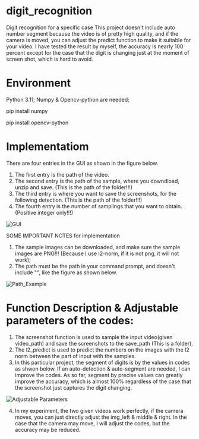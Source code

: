 # digit_recognition
 Digit recognition for a specific case
This project doesn't include auto number segment because the video is of pretty high quality, and if the camera is moved, you can adjust the predict function to make it suitable for your video. I have tested the result by myself, the accuracy is nearly 100 percent except for the case that the digit is changing just at the moment of screen shot, which is hard to avoid.
# Environment
Python 3.11; Numpy & Opencv-python are needed;

pip install numpy

pip install opencv-python

# Implementatiom
There are four entries in the GUI as shown in the figure below.
1. The first entry is the path of the video.
2. The second entry is the path of the sample, where you downdload, unzip and save. (This is the path of the folder!!!)
3. The third entry is where you want to save the screenshots, for the following detection. (This is the path of the folder!!!)
4. The fourth entry is the number of samplings that you want to obtain. (Positive integer only!!!)

![GUI](https://user-images.githubusercontent.com/130121873/230549289-ee368075-bd0c-4e95-87ab-b97e5f0a504c.png)

SOME IMPORTANT NOTES for implementation
1. The sample images can be downloaded, and make sure the sample images are PNG!!! (Because I use l2-norm, if it is not png, it will not work);
2. The path must be the path in your command prompt, and doesn't include "", like the figure as shown below.

![Path_Example](https://user-images.githubusercontent.com/130121873/230554751-e5bd5db3-682d-4b61-8c14-bf6bbc1154e5.png)

# Function Description & Adjustable parameters of the codes:
1. The screenshot function is used to sample the input video(given video_path) and save the screenshots to the save_path (This is a folder).
2. The l2_predict is used to predict the numbers on the images with the l2 norm between the part of input with the samples.
3. In this particular project, the segment of digits is by the values in codes as shwon below. If an auto-detection & auto-segment are needed, I can improve the codes. As so far, segment by precise values can greatly improve the accuracy, which is almost 100% regardless of the case that the screenshot just captures the digit changing.

![Adjustable Parameters](https://user-images.githubusercontent.com/130121873/230556272-9fc4852e-cb78-4aba-a6f6-cc437f5993bc.png)

4. In my experiment, the two given videos work perfectly, if the camera moves, you can just directly adjust the img_left & middle & right. In the case that the camera may move, I will adjust the codes, but the accuracy may be reduced.

